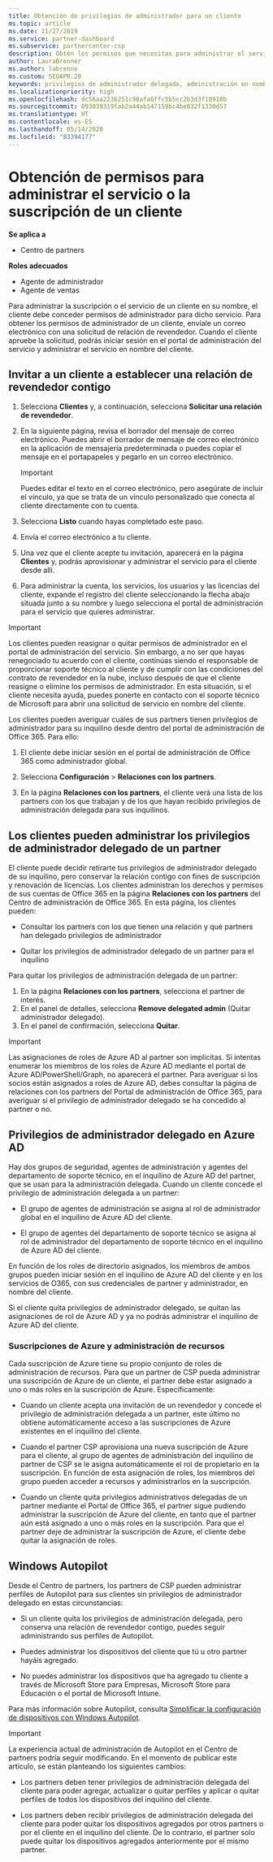 ```yaml
---
title: Obtención de privilegios de administrador para un cliente
ms.topic: article
ms.date: 11/27/2019
ms.service: partner-dashboard
ms.subservice: partnercenter-csp
description: Obtén los permisos que necesitas para administrar el servicio o la suscripción de un cliente en su nombre. Obtén información acerca de cómo se conceden, revocan y administran los permisos.
author: LauraBrenner
ms.author: labrenne
ms.custom: SEOAPR.20
keywords: privilegios de administrador delegado, administración en nombre de, quitar privilegios, DAP, AOBO
ms.localizationpriority: high
ms.openlocfilehash: dc56aa2236251c98afa6ffc5b5cc2b3d3f10918b
ms.sourcegitcommit: 093039319fab2a44ab147159bc4be832f1330d57
ms.translationtype: HT
ms.contentlocale: es-ES
ms.lasthandoff: 05/14/2020
ms.locfileid: "83394177"
---
```

# <a name="obtain-permissions-to-manage-a-customers-service-or-subscription"></a>Obtención de permisos para administrar el servicio o la suscripción de un cliente

**Se aplica a**

- Centro de partners

**Roles adecuados**

- Agente de administrador
- Agente de ventas

Para administrar la suscripción o el servicio de un cliente en su nombre, el cliente debe conceder permisos de administrador para dicho servicio. Para obtener los permisos de administrador de un cliente, envíale un correo electrónico con una solicitud de relación de revendedor. Cuando el cliente apruebe la solicitud, podrás iniciar sesión en el portal de administración del servicio y administrar el servicio en nombre del cliente. 

## <a name="invite-a-customer-to-establish-a-reseller-relationship-with-you"></a>Invitar a un cliente a establecer una relación de revendedor contigo

1.  Selecciona **Clientes** y, a continuación, selecciona **Solicitar una relación de revendedor**.

2.  En la siguiente página, revisa el borrador del mensaje de correo electrónico. Puedes abrir el borrador de mensaje de correo electrónico en la aplicación de mensajería predeterminada o puedes copiar el mensaje en el portapapeles y pegarlo en un correo electrónico. 

    >[!IMPORTANT]
    >Puedes editar el texto en el correo electrónico, pero asegúrate de incluir el vínculo, ya que se trata de un vínculo personalizado que conecta al cliente directamente con tu cuenta. 
    
3.  Selecciona **Listo** cuando hayas completado este paso.

4.  Envía el correo electrónico a tu cliente.

5.  Una vez que el cliente acepte tu invitación, aparecerá en la página **Clientes** y, podrás aprovisionar y administrar el servicio para el cliente desde allí.

6.  Para administrar la cuenta, los servicios, los usuarios y las licencias del cliente, expande el registro del cliente seleccionando la flecha abajo situada junto a su nombre y luego selecciona el portal de administración para el servicio que quieres administrar.

>[!IMPORTANT]  
>Los clientes pueden reasignar o quitar permisos de administrador en el portal de administración del servicio. Sin embargo, a no ser que hayas renegociado tu acuerdo con el cliente, continúas siendo el responsable de proporcionar soporte técnico al cliente y de cumplir con las condiciones del contrato de revendedor en la nube, incluso después de que el cliente reasigne o elimine los permisos de administrador. En esta situación, si el cliente necesita ayuda, puedes ponerte en contacto con el soporte técnico de Microsoft para abrir una solicitud de servicio en nombre del cliente.

Los clientes pueden averiguar cuáles de sus partners tienen privilegios de administrador para su inquilino desde dentro del portal de administración de Office 365. Para ello:

1. El cliente debe iniciar sesión en el portal de administración de Office 365 como administrador global.

2. Selecciona **Configuración** > **Relaciones con los partners**.

3. En la página **Relaciones con los partners**, el cliente verá una lista de los partners con los que trabajan y de los que hayan recibido privilegios de administración delegada para sus inquilinos.

## <a name="customers-can-manage-a-partners-delegated-admin-privileges"></a>Los clientes pueden administrar los privilegios de administrador delegado de un partner 

El cliente puede decidir retirarte tus privilegios de administrador delegado de su inquilino, pero conservar la relación contigo con fines de suscripción y renovación de licencias. Los clientes administran los derechos y permisos de sus cuentas de Office 365 en la página **Relaciones con los partners** del Centro de administración de Office 365. En esta página, los clientes pueden:

- Consultar los partners con los que tienen una relación y qué partners han delegado privilegios de administrador

- Quitar los privilegios de administrador delegado de un partner para el inquilino

Para quitar los privilegios de administración delegada de un partner:

1. En la página **Relaciones con los partners**, selecciona el partner de interés.
2. En el panel de detalles, selecciona **Remove delegated admin** (Quitar administrador delegado).
3. En el panel de confirmación, selecciona **Quitar**.

>[!IMPORTANT]  
>Las asignaciones de roles de Azure AD al partner son implícitas. Si intentas enumerar los miembros de los roles de Azure AD mediante el portal de Azure AD/PowerShell/Graph, no aparecerá el partner. Para averiguar si los socios están asignados a roles de Azure AD, debes consultar la página de relaciones con los partners del Portal de administración de Office 365, para averiguar si el privilegio de administrador delegado se ha concedido al partner o no.

## <a name="delegated-admin-privileges-in-azure-ad"></a>Privilegios de administrador delegado en Azure AD 

Hay dos grupos de seguridad, agentes de administración y agentes del departamento de soporte técnico, en el inquilino de Azure AD del partner, que se usan para la administración delegada. Cuando un cliente concede el privilegio de administración delegada a un partner:

- El grupo de agentes de administración se asigna al rol de administrador global en el inquilino de Azure AD del cliente.

- El grupo de agentes del departamento de soporte técnico se asigna al rol de administrador del departamento de soporte técnico en el inquilino de Azure AD del cliente.

En función de los roles de directorio asignados, los miembros de ambos grupos pueden iniciar sesión en el inquilino de Azure AD del cliente y en los servicios de O365, con sus credenciales de partner y administrador, en nombre del cliente.

Si el cliente quita privilegios de administrador delegado, se quitan las asignaciones de rol de Azure AD y ya no podrás administrar el inquilino de Azure AD del cliente.

### <a name="azure-subscriptions-and-resource-management"></a>Suscripciones de Azure y administración de recursos

Cada suscripción de Azure tiene su propio conjunto de roles de administración de recursos. Para que un partner de CSP pueda administrar una suscripción de Azure de un cliente, el partner debe estar asignado a uno o más roles en la suscripción de Azure. Específicamente:

- Cuando un cliente acepta una invitación de un revendedor y concede el privilegio de administración delegada a un partner, este último no obtiene automáticamente acceso a las suscripciones de Azure existentes en el inquilino del cliente.

- Cuando el partner CSP aprovisiona una nueva suscripción de Azure para el cliente, al grupo de agentes de administración del inquilino de partner de CSP se le asigna automáticamente el rol de propietario en la suscripción. En función de esta asignación de roles, los miembros del grupo pueden acceder a recursos y administrarlos en la suscripción.

- Cuando un cliente quita privilegios administrativos delegadas de un partner mediante el Portal de Office 365, el partner sigue pudiendo administrar la suscripción de Azure del cliente, en tanto que el partner aún está asignado a uno o más roles en la suscripción. Para que el partner deje de administrar la suscripción de Azure, el cliente debe quitar la asignación de roles.

## <a name="windows-autopilot"></a>Windows Autopilot

<!--Maggie, 12/5/18 - Removed table showing what different CSP partner types can and can't do because all partner types are now in parity. As per Bhavya Chopra in bug 19841770.-->

Desde el Centro de partners, los partners de CSP pueden administrar perfiles de Autopilot para sus clientes sin privilegios de administrador delegado en estas circunstancias: 

- Si un cliente quita los privilegios de administración delegada, pero conserva una relación de revendedor contigo, puedes seguir administrando sus perfiles de Autopilot.

- Puedes administrar los dispositivos del cliente que tú u otro partner hayáis agregado. 

- No puedes administrar los dispositivos que ha agregado tu cliente a través de Microsoft Store para Empresas, Microsoft Store para Educación o el portal de Microsoft Intune.

Para más información sobre Autopilot, consulta [Simplificar la configuración de dispositivos con Windows Autopilot](https://docs.microsoft.com/partner-center/autopilot).

>[!IMPORTANT]  
>La experiencia actual de administración de Autopilot en el Centro de partners podría seguir modificando. En el momento de publicar este artículo, se están planteando los siguientes cambios:

- Los partners deben tener privilegios de administración delegada del cliente para poder agregar, actualizar o quitar perfiles y aplicar o quitar perfiles de todos los dispositivos del inquilino del cliente.

- Los partners deben recibir privilegios de administración delegada del cliente para poder quitar los dispositivos agregados por otros partners o por el cliente en el inquilino del cliente. De lo contrario, el partner solo puede quitar los dispositivos agregados anteriormente por el mismo partner.

